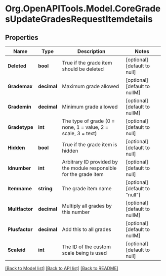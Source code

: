 # Org.OpenAPITools.Model.CoreGradesUpdateGradesRequestItemdetails

## Properties

Name | Type | Description | Notes
------------ | ------------- | ------------- | -------------
**Deleted** | **bool** | True if the grade item should be deleted | [optional] [default to null]
**Grademax** | **decimal** | Maximum grade allowed | [optional] [default to nullM]
**Grademin** | **decimal** | Minimum grade allowed | [optional] [default to nullM]
**Gradetype** | **int** | The type of grade (0 &#x3D; none, 1 &#x3D; value, 2 &#x3D; scale, 3 &#x3D; text) | [optional] [default to null]
**Hidden** | **bool** | True if the grade item is hidden | [optional] [default to null]
**Idnumber** | **int** | Arbitrary ID provided by the module responsible for the grade item | [optional] [default to null]
**Itemname** | **string** | The grade item name | [optional] [default to "null"]
**Multfactor** | **decimal** | Multiply all grades by this number | [optional] [default to nullM]
**Plusfactor** | **decimal** | Add this to all grades | [optional] [default to nullM]
**Scaleid** | **int** | The ID of the custom scale being is used | [optional] [default to null]

[[Back to Model list]](../README.md#documentation-for-models) [[Back to API list]](../README.md#documentation-for-api-endpoints) [[Back to README]](../README.md)

